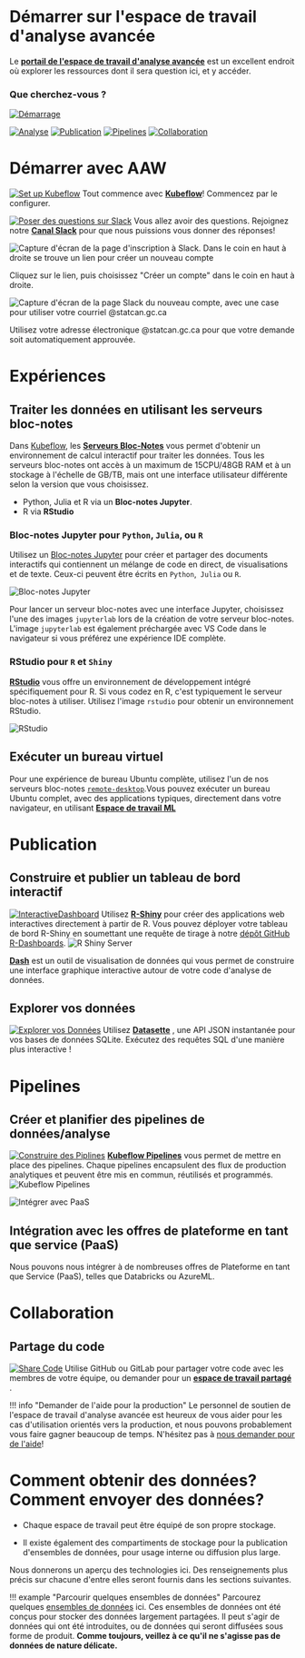 # Démarrer sur l'espace de travail d'analyse avancée

Le
**[portail de l'espace de travail d'analyse avancée](https://kubeflow.aaw.cloud.statcan.ca/)**
est un excellent endroit où explorer les ressources dont il sera question ici,
et y accéder.

### Que cherchez-vous ?

[![Démarrage](images/Commencer.PNG)](#démarrer-avec-l'aw)

[![Analyse](images/Analyse.PNG)](#experiences)
[![Publication](images/Publication.PNG)](#publication)
[![Pipelines](images/Pipelines.PNG)](#pipelines)
[![Collaboration](images/Collaboration.PNG)](#collaboration)

# Démarrer avec AAW

[![Set up Kubeflow](images/ConfigurerKubeflow.PNG)](1-Experiences/Kubeflow/)
Tout commence avec **[Kubeflow](1-Experiences/Kubeflow/)**! Commencez par le
configurer.

[![Poser des questions sur Slack](images/Slack.PNG)](https://statcan-aaw.slack.com/)
Vous allez avoir des questions. Rejoignez notre
**[Canal Slack](https://statcan-aaw.slack.com/)** pour que nous puissions vous
donner des réponses!

![Capture d'écran de la page d'inscription à Slack.  Dans le coin en haut à droite se trouve un lien pour créer un nouveau compte](images/SlackAAW.PNG)

Cliquez sur le lien, puis choisissez "Créer un compte" dans le coin en haut à
droite.

![Capture d'écran de la page Slack du nouveau compte, avec une case pour utiliser votre courriel @statcan.gc.ca](images/SlackAAW2.PNG)

Utilisez votre adresse électronique @statcan.gc.ca pour que votre demande soit
automatiquement approuvée.

# Expériences

## Traiter les données en utilisant les serveurs bloc-notes

Dans [Kubeflow](1-Experiences/Kubeflow/), les
**[Serveurs Bloc-Notes](1-Experiences/Jupyter.md)** vous permet d'obtenir un
environnement de calcul interactif pour traiter les données. Tous les serveurs
bloc-notes ont accès à un maximum de 15CPU/48GB RAM et à un stockage à l'échelle
de GB/TB, mais ont une interface utilisateur différente selon la version que
vous choisissez.

- Python, Julia et R via un **Bloc-notes Jupyter**.
- R via **RStudio**

### Bloc-notes Jupyter pour `Python`, `Julia`, ou `R`

Utilisez un [Bloc-notes Jupyter](https://jupyter.org/) pour créer et partager
des documents interactifs qui contiennent un mélange de code en direct, de
visualisations et de texte. Ceux-ci peuvent être écrits en `Python`,` Julia` ou
`R`.

![Bloc-notes Jupyter](images/jupyter_in_action.png)

Pour lancer un serveur bloc-notes avec une interface Jupyter, choisissez l'une
des images `jupyterlab` lors de la création de votre serveur bloc-notes. L'image
`jupyterlab` est également préchargée avec VS Code dans le navigateur si vous
préférez une expérience IDE complète.

### RStudio pour `R` et `Shiny`

**[RStudio](1-Experiences/RStudio.md)** vous offre un environnement de
développement intégré spécifiquement pour R. Si vous codez en R, c'est
typiquement le serveur bloc-notes à utiliser. Utilisez l'image `rstudio` pour
obtenir un environnement RStudio.

![RStudio](images/rstudio_visual.png)

## Exécuter un bureau virtuel

Pour une expérience de bureau Ubuntu complète, utilisez l'un de nos serveurs
bloc-notes [`remote-desktop`](1-Experiences/Bureau-virtuel).Vous pouvez exécuter
un bureau Ubuntu complet, avec des applications typiques, directement dans votre
navigateur, en utilisant
[**Espace de travail ML**](1-Experiences/Bureau-virtuel.md)

# Publication

## Construire et publier un tableau de bord interactif

[![InteractiveDashboard](images/Publier.png)](./2-Publication/R-Shiny.md)
Utilisez **[R-Shiny](./2-Publication/R-Shiny.md)** pour créer des applications
web interactives directement à partir de R. Vous pouvez déployer votre tableau
de bord R-Shiny en soumettant une requête de tirage à notre
[dépôt GitHub R-Dashboards](https://github.com/StatCan/R-dashboards).
![R Shiny Server](images/readme/shiny_ui.png)

**[Dash](./2-Publication/Dash.md)** est un outil de visualisation de données qui
vous permet de construire une interface graphique interactive autour de votre
code d'analyse de données.

## Explorer vos données

[![Explorer vos Données](images/ExplorerDonnees.PNG)](./2-Publication/Datasette.md)
Utilisez **[Datasette](./2-Publication/Datasette.md)** , une API JSON
instantanée pour vos bases de données SQLite. Exécutez des requêtes SQL d'une
manière plus interactive !

# Pipelines

## Créer et planifier des pipelines de données/analyse

[![Construire des Piplines](images/ConstruirePipelines.png)](/3-Pipelines/Kubeflow-Pipelines/)
**[Kubeflow Pipelines](./3-Pipelines/Kubeflow-Pipelines.md)** vous permet de
mettre en place des pipelines. Chaque pipelines encapsulent des flux de
production analytiques et peuvent être mis en commun, réutilisés et programmés.
![Kubeflow Pipelines](images/readme/kubeflow_pipeline.png)

![Intégrer avec PaaS](images/IntegrerPaaS.png)

## Intégration avec les offres de plateforme en tant que service (PaaS)

Nous pouvons nous intégrer à de nombreuses offres de Plateforme en tant que
Service (PaaS), telles que Databricks ou AzureML.

# Collaboration

## Partage du code

[![Share Code](images/PartagezVotreCode.png)](./Collaboration.md) Utilise GitHub
ou GitLab pour partager votre code avec les membres de votre équipe, ou demander
pour un **[espace de travail partagé](./Collaboration.md)** .

<!--prettier-ignore-->
!!! info "Demander de l'aide pour la production"
    Le personnel de soutien de l'espace de travail d'analyse avancée est heureux
    de vous aider pour les cas d'utilisation orientés vers la production,
    et nous pouvons probablement vous faire gagner beaucoup de temps.
    N'hésitez pas à [nous demander pour de l'aide](Aide)!

# Comment obtenir des données? Comment envoyer des données?

- Chaque espace de travail peut être équipé de son propre stockage.

- Il existe également des compartiments de stockage pour la publication
  d'ensembles de données, pour usage interne ou diffusion plus large.

Nous donnerons un aperçu des technologies ici. Des renseignements plus précis
sur chacune d'entre elles seront fournis dans les sections suivantes.

<!--prettier-ignore-->
!!! example "Parcourir quelques ensembles de données"
    Parcourez quelques [ensembles de données](https://datasets.covid.cloud.statcan.ca)
    ici. Ces ensembles de données ont été conçus pour stocker des données
    largement partagées. Il peut s'agir de données qui ont été introduites, ou
    de données qui seront diffusées sous forme de produit. **Comme toujours,
    veillez à ce qu'il ne s'agisse pas de données de nature délicate.**
